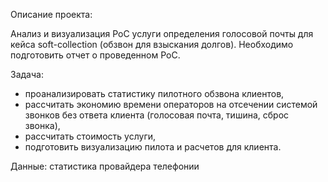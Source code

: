 Описание проекта:

Анализ и визуализация PoC услуги определения голосовой почты для кейса soft-collection (обзвон для взыскания долгов). 
Необходимо подготовить отчет о проведенном PoC.

Задача:
- проанализировать статистику пилотного обзвона клиентов, 
- рассчитать экономию времени операторов на отсечении системой звонков без ответа клиента (голосовая почта, тишина, сброс звонка),
- рассчитать стоимость услуги,
- подготовить визуализацию пилота и расчетов для клиента.

Данные:
статистика провайдера телефонии
